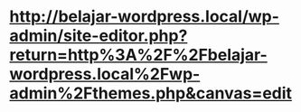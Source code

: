 # http://belajar-wordpress.local/wp-admin/site-editor.php?return=http%3A%2F%2Fbelajar-wordpress.local%2Fwp-admin%2Fthemes.php&canvas=edit
